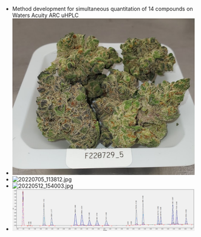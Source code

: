 - Method development for simultaneous quantitation of 14 compounds on Waters Acuity ARC uHPLC
- ![image.png](../assets/image_1688425117268_0.png)
- ![20220705_113812.jpg](../assets/20220705_113812_1688425280982_0.jpg)
- ![20220512_154003.jpg](../assets/20220512_154003_1688425376241_0.jpg)
- ![25f6a6d4-2a57-4a57-849c-eab5e3987406.png](../assets/25f6a6d4-2a57-4a57-849c-eab5e3987406_1688425132618_0.png)